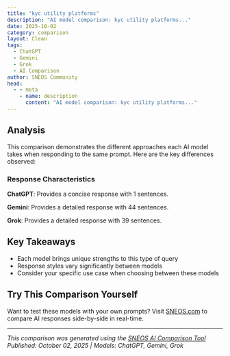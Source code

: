 ```yaml
---
title: "kyc utility platforms"
description: "AI model comparison: kyc utility platforms..."
date: 2025-10-02
category: comparison
layout: Clean
tags:
  - ChatGPT
  - Gemini
  - Grok
  - AI Comparison
author: SNEOS Community
head:
  - - meta
    - name: description
      content: "AI model comparison: kyc utility platforms..."
---
```


<ChatComparison
  title="kyc utility platforms"
  prompt="kyc utility platforms"
  :responses='{"ChatGPT": "KYC (Know Your Customer) utility platforms are services or software solutions designed to streamline and automate the customer verification process that businesses, especially in regulated industries like finance and banking, must undertake to comply with legal and regulatory requirements. These platforms help organizations verify the identities of their customers and assess potential risks by collecting, storing, and analyzing customer data.\n\nHere are some key features and functions typically offered by KYC utility platforms:\n\n1. **Identity Verification**: KYC platforms often use technologies like document scanning, facial recognition, and biometric authentication to confirm a customer&#x27;s identity based on official documents (e.g., passports, driver&#x27;s licenses).\n\n2. **Data Collection**: They collect required customer information, including personal identification details, address verification, and sometimes financial data.\n\n3. **Risk Assessment**: Many KYC utilities include risk scoring systems that analyze customer data against various risk factors, including sanctions lists, PEP (Politically Exposed Persons) lists, and other watchlists.\n\n4. **Regulatory Compliance**: These platforms help organizations comply with local and international KYC regulations, such as AML (Anti-Money Laundering) laws, by maintaining thorough records and audit trails.\n\n5. **Ongoing Monitoring**: Some KYC solutions provide continuous monitoring of customer information to detect changes or anomalies that might signal increased risk.\n\n6. **Integrations**: KYC platforms often integrate with other systems (e.g., CRM, banking software) to streamline the onboarding process and enhance data management.\n\n7. **User Experience**: They aim to simplify the customer experience, making it easier for users to complete the verification process online or via mobile apps.\n\n### Popular KYC Utility Platforms\n\nHere are some notable KYC utility platforms available in the market:\n\n1. **Jumio**: Offers identity verification solutions using AI and machine learning for document verification and facial comparison.\n\n2. **Trulioo**: Provides global identity verification services with access to a wide range of data sources and documentation.\n\n3. **Onfido**: Focuses on identity verification through document checks and biometric verification, suitable for various sectors.\n\n4. **IDnow**: A European service that offers video identification and electronic signature solutions in compliance with local regulations.\n\n5. **LexisNexis Risk Solutions**: Provides comprehensive risk management and KYC services, including identity verification and monitoring.\n\n6. **Veriff**: An identity verification platform that uses AI to analyze documents and verify identities.\n\n7. **PandaDoc**: While not exclusively a KYC platform, it offers features that can be integrated into KYC processes, particularly in documentation workflows.\n\n8. **ComplyAdvantage**: Focuses on AML data and insights, offering services that help organizations manage compliance risks.\n\n### Conclusion\n\nKYC utility platforms play a critical role in helping businesses maintain compliance and mitigate risks associated with customer onboarding and ongoing relationships. The choice of a KYC provider often depends on factors such as the specific regulatory requirements of the industry, the geographical market, and the desired customer experience.", "Gemini": "KYC (Know Your Customer) utility platforms are shared KYC infrastructures designed to streamline and standardize the KYC process for multiple financial institutions and other businesses. Instead of each organization performing KYC independently, they can leverage a centralized platform to access verified customer data and conduct KYC checks.\n\nHere\u0027s a breakdown of the key aspects of KYC utility platforms:\n\n**Key Benefits:**\n\n* **Reduced Costs:** Sharing KYC infrastructure reduces redundancy and lowers the overall cost of compliance. Individual institutions don\u0027t have to duplicate efforts.\n* **Increased Efficiency:** Centralized data and standardized processes streamline the KYC onboarding process, reducing time and effort.\n* **Improved Data Quality:** Utilities often invest in advanced technology and data sources, leading to more accurate and up-to-date customer information.\n* **Enhanced Compliance:** Standardized processes and robust data sources help organizations meet regulatory requirements more effectively.\n* **Reduced Customer Friction:** Customers may only need to complete KYC once for multiple participating institutions, improving the overall customer experience.\n* **Greater Transparency:** Utilities can provide a clear audit trail of KYC processes, making it easier to demonstrate compliance to regulators.\n* **Fighting Financial Crime:** By sharing information and utilizing advanced technologies, KYC utilities can help identify and prevent financial crime.\n\n**Key Features of KYC Utility Platforms:**\n\n* **Centralized Data Repository:** A secure and centralized database that stores verified customer information.\n* **KYC Checks and Screening:** Automated screening against sanctions lists, PEP (Politically Exposed Persons) lists, and adverse media.\n* **Identity Verification:** Tools for verifying the identity of customers through document verification, biometric authentication, and other methods.\n* **Ongoing Monitoring:** Continuous monitoring of customer data for changes that may indicate increased risk.\n* **Risk Scoring:** Automated risk scoring based on a variety of factors, such as customer location, industry, and transaction history.\n* **Data Privacy and Security:** Robust security measures to protect sensitive customer data.\n* **Audit Trails:** Detailed records of all KYC activities, including data sources, checks performed, and risk assessments.\n* **Reporting:** Tools for generating reports on KYC compliance and risk exposure.\n* **API Integrations:** APIs that allow financial institutions to seamlessly integrate with the utility platform.\n* **Compliance with Regulations:** Adherence to relevant KYC and AML regulations, such as FATF recommendations, GDPR, and local laws.\n\n**Examples of KYC Utility Platforms (Not exhaustive, and status can change):**\n\n* **KYC.com (Clarivate):** A global KYC utility that helps financial institutions streamline their KYC processes.\n* **CDD Vault (Bureau van Dijk, now Moody\u0027s Analytics):** Platform focused on customer due diligence and KYC compliance.\n* **Know Your Customer (KYC):** Provides AML and KYC solutions for various industries.\n* **Ondato:** Offers identity verification and KYC compliance solutions.\n* **ComplyAdvantage:** Specializes in AML and KYC compliance, offering data and technology solutions.\n\n**Considerations When Choosing a KYC Utility Platform:**\n\n* **Industry Expertise:** Does the platform have experience working with your industry?\n* **Regulatory Compliance:** Does the platform comply with the relevant KYC and AML regulations in your jurisdictions?\n* **Data Security:** Does the platform have robust security measures in place to protect sensitive customer data?\n* **Scalability:** Can the platform scale to meet your growing needs?\n* **Integration:** Can the platform integrate with your existing systems?\n* **Pricing:** How is the platform priced, and what are the total costs of ownership?\n* **Data Sources and Coverage:** The platform\u0027s access to relevant data sources is crucial.\n* **Customer Support:** What level of customer support does the platform offer?\n* **Reputation and Track Record:** Research the platform\u0027s reputation and track record in the industry.\n* **Flexibility:** The ability to customize the solution to your specific needs is important.\n\n**Challenges of KYC Utility Platforms:**\n\n* **Data Privacy Concerns:** Sharing customer data raises concerns about data privacy and security.\n* **Interoperability:** Ensuring that different KYC utility platforms can interoperate with each other can be challenging.\n* **Standardization:** Achieving a common standard for KYC processes across different organizations can be difficult.\n* **Cost:** Setting up and maintaining a KYC utility platform can be expensive.\n* **Governance:** Establishing a clear governance structure for the utility is essential.\n* **Adoption:** Getting all relevant organizations to adopt the utility can be challenging.\n* **Liability:** Determining liability in case of errors or breaches can be complex.\n\nIn summary, KYC utility platforms offer a promising approach to streamline and standardize the KYC process, but it is important to carefully consider the benefits, challenges, and considerations before adopting such a platform.\n", "Grok": "KYC (Know Your Customer) utility platforms are centralized or decentralized systems designed to streamline and standardize the process of verifying customer identities across multiple organizations, such as banks, financial institutions, or other regulated entities. These platforms aim to reduce redundancy, improve efficiency, and lower costs associated with KYC compliance by allowing organizations to share verified customer data securely, while adhering to regulatory requirements like anti-money laundering (AML) and counter-terrorism financing (CTF) laws.\n\n### Key Features of KYC Utility Platforms\n1. **Centralized Data Repository**: A single source of verified customer information that can be accessed by authorized entities, reducing the need for customers to repeatedly submit the same documents.\n2. **Standardized Processes**: Uniform KYC procedures and guidelines to ensure compliance with local and international regulations.\n3. **Secure Data Sharing**: Use of encryption, blockchain, or other secure technologies to protect customer data and maintain privacy.\n4. **Regulatory Compliance**: Platforms are designed to meet GDPR, AML, and other regulatory standards, ensuring data is handled legally and ethically.\n5. **Cost and Time Efficiency**: Reduces the burden of conducting individual KYC checks by sharing pre-verified data, saving resources for businesses.\n6. **Customer Consent Management**: Mechanisms to ensure customers have control over who accesses their data and for what purpose.\n\n### Benefits of KYC Utility Platforms\n- **For Businesses**: Lower operational costs, faster onboarding of customers, reduced risk of non-compliance, and improved collaboration between institutions.\n- **For Customers**: Eliminates the need to provide KYC documents multiple times, improves user experience, and enhances data security through controlled access.\n- **For Regulators**: Facilitates monitoring and auditing of KYC processes across industries, ensuring better compliance and transparency.\n\n### Examples of KYC Utility Platforms\n1. **SWIFT KYC Registry**: A global utility by SWIFT that allows financial institutions to share and access standardized KYC data for correspondent banking relationships.\n2. **KYC Exchange Net**: A platform that enables banks and other entities to share verified KYC information with customer consent.\n3. **Trulioo**: Provides identity verification services and partners with businesses to streamline KYC processes through a global identity network.\n4. **Self-Sovereign Identity (SSI) Platforms**: Decentralized platforms like uPort or Civic use blockchain to give individuals control over their identity data, which can be shared with organizations for KYC purposes.\n5. **Regional KYC Utilities**: Some countries or regions have established their own KYC utilities, such as India\u2019s Central KYC Registry (CKYCR), which allows financial institutions to access a centralized database of KYC records.\n\n### Challenges of KYC Utility Platforms\n- **Data Privacy Concerns**: Ensuring compliance with data protection laws like GDPR while sharing sensitive information.\n- **Interoperability**: Different platforms or regions may have varying standards, making seamless integration difficult.\n- **Adoption**: Convincing organizations to join a shared utility and trust the system can be challenging.\n- **Security Risks**: Centralized systems may become targets for cyberattacks; decentralized systems (like blockchain) may mitigate this but introduce other complexities.\n- **Regulatory Differences**: Cross-border operations face challenges due to varying KYC/AML regulations across jurisdictions.\n\n### Future of KYC Utility Platforms\nWith the rise of digital identity solutions and technologies like blockchain, AI, and biometrics, KYC utility platforms are evolving toward more decentralized and user-centric models. Self-sovereign identity, where individuals own and control their data, is gaining traction. Additionally, governments and regulators are increasingly supporting national or regional KYC utilities to improve financial inclusion and combat fraud.\n\nIf you\u0027re looking for specific platforms or solutions tailored to a particular industry or region, feel free to ask for more detailed information! Would you like me to elaborate on any specific aspect, such as technology (e.g., blockchain-based KYC) or regional implementations?"}' 
  published-date="09:49"
/>

## Analysis

This comparison demonstrates the different approaches each AI model takes when responding to the same prompt. Here are the key differences observed:

### Response Characteristics

**ChatGPT**: Provides a concise response with 1 sentences. 

**Gemini**: Provides a detailed response with 44 sentences. 

**Grok**: Provides a detailed response with 39 sentences. 

## Key Takeaways

- Each model brings unique strengths to this type of query
- Response styles vary significantly between models
- Consider your specific use case when choosing between these models

## Try This Comparison Yourself

Want to test these models with your own prompts? Visit [SNEOS.com](https://sneos.com) to compare AI responses side-by-side in real-time.

---

*This comparison was generated using the [SNEOS AI Comparison Tool](https://sneos.com)*
*Published: October 02, 2025 | Models: ChatGPT, Gemini, Grok*
